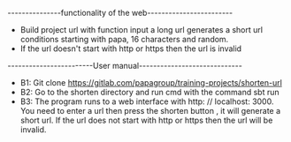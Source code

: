 ---------------functionality of the web------------------------
- Build project url with function input a long url generates a short url
conditions starting with papa, 16 characters and random.
- If the url doesn't start with http or https then the url is invalid 


------------------------User manual-----------------------------
- B1: Git clone https://gitlab.com/papagroup/training-projects/shorten-url
- B2: Go to the shorten directory and run cmd with the command sbt run
- B3: The program runs to a web interface with http: // localhost: 3000. 
You need to enter a url then press the shorten button
, it will generate a short url. If the url does not start with http or https 
then the url will be invalid.